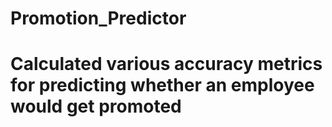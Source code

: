 # Promotion_Predictor

# Calculated various accuracy metrics for predicting whether an employee would get promoted 

